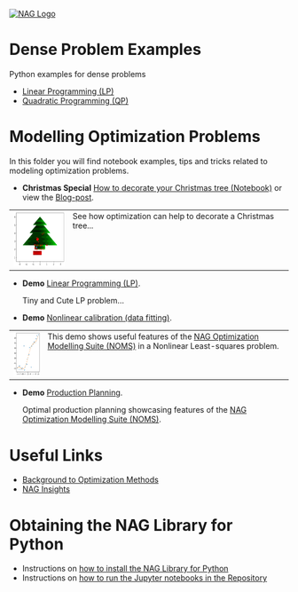 [![NAG Logo](../../nag_logo.png)](https://www.nag.com)

# Dense Problem Examples
Python examples for dense problems 

* [Linear Programming (LP)](dense_lp_solve_ex.py)
* [Quadratic Programming (QP)](dense_qp_solve_ex.py)

# Modelling Optimization Problems

In this folder you will find notebook examples, tips and tricks related to modeling optimization problems.

* **Christmas Special** [How to decorate your Christmas tree (Notebook)](christmas_demo.ipynb) 
   or view the [Blog-post](https://www.nag.com/blog/optcorner-christmas-edition).
<table><tr>

<td><a href="christmas_demo.ipynb">
<img src="../images/xmas_tree.png" 
width="100" height="100px" alt="Xmas Tree Plot"/></a></td>

<td valign="top">See how optimization can help to decorate a Christmas tree...</td>
</tr></table>  
   
   
* **Demo** [Linear Programming (LP)](LP_demo.ipynb).
   
   Tiny and Cute LP problem...
* **Demo** [Nonlinear calibration (data fitting)](handle_disable_ex.ipynb). 
<table><tr>
<td><a href="handle_disable_ex.ipynb">
<img src="../images/nlls.png" 
width="100" height="80px" alt="Data fitting Plot"/></a></td>
   
<td valign="top">This demo shows useful features of the <a href="https://www.nag.com/numeric/nl/nagdoc_latest/flhtml/e04/e04intro.html#optsuite">NAG Optimization Modelling Suite (NOMS)</a> in a Nonlinear Least-squares problem.</td>
   
</tr></table>  
   
   
* **Demo** [Production Planning](production_planning.ipynb).
 
   Optimal production planning showcasing features of the [NAG Optimization Modelling Suite (NOMS)](https://www.nag.com/numeric/nl/nagdoc_latest/flhtml/e04/e04intro.html#optsuite).
 
# Useful Links
* [Background to Optimization Methods](https://www.nag.com/numeric/nl/nagdoc_latest/flhtml/e04/e04intro.html#algorithms)
* [NAG Insights](https://nag.com/insights/)

<!-- When ready add links?
* Blog-post: Introducing the NAG Optimization Modelling Suite (NOMS)
* The right tool for the job I – matching problem with optimizer
* Blog-post: The right tool for the job II - dense vs. sparse
--->

<!-- foot banner for commercial material -->

# Obtaining the NAG Library for Python

 * Instructions on [how to install the NAG Library for Python](../Readme.md#install)
 * Instructions on [how to run the Jupyter notebooks in the Repository](../Readme.md#jupyter)
